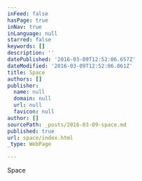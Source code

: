 ```yaml
---
inFeed: false
hasPage: true
inNav: true
inLanguage: null
starred: false
keywords: []
description: ''
datePublished: '2016-03-09T12:52:06.657Z'
dateModified: '2016-03-09T12:52:06.061Z'
title: Space
authors: []
publisher:
  name: null
  domain: null
  url: null
  favicon: null
author: []
sourcePath: _posts/2016-03-09-space.md
published: true
url: space/index.html
_type: WebPage

---
```

Space